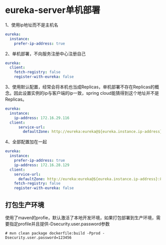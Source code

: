 # eureka-server单机部署

1、使用ip地址而不是主机名

```yaml
eureka:
  instance:
    prefer-ip-address: true
```

2、单机部署，不向服务注册中心注册自己

```yaml
eureka:
  client:
    fetch-registry: false
    register-with-eureka: false
```

3、使用默认配置，经常会将本机也当成Replicas，单机部署不存在Replicas的概念。因此设置实例的ip与客户端的ip一致，spring cloud能猜得到这个地址并不是Replicas。

```yaml
eureka:
  instance:
    ip-address: 172.16.29.116
  client:
      service-url:
        defaultZone: http://eureka:eureka@${eureka.instance.ip-address}:8761/eureka/
```

4、全部配置加在一起

```yaml
eureka:
  instance:
    prefer-ip-address: true
    ip-address: 172.16.28.129
  client:
    service-url:
      defaultZone: http://eureka:eureka@${eureka.instance.ip-address}:8761/eureka/
    fetch-registry: false
    register-with-eureka: false
```

## 打包生产环境

使用了maven的profie，默认激活了本地开发环境，如果打包部署到生产环境，需要指定profile并且提供-Dsecurity.user.password参数

```
# mvn clean package dockerfile:build -Pprod -Dsecurity.user.password=123456
```